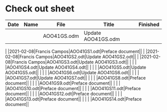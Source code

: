 # Check out sheet

|Date| Name  | File  |Title   | Finished  |
|---------|:---------:|-------------|-------------|---------:|
||   |AOO41GS.odm|Update AOO41GS.odm|| 
|
|2021-02-08|Francis Campos|AOO41GS1.odt|Preface document||
|
|2021-02-08|Francis Campos|AOO41GS2.odt|Update AOO41GS2.odt||
|
|2021-02-08|Francis Campos|AOO41GS3.odt|Update AOO41GS3.odt||
|
|   |   |AOO41GS4.odt|Update AOO41GS4.odt||
|
|   |   |AOO41GS5.odt|Update AOO41GS5.odt||
|
|   |   |AOO41GS6.odt|Update AOO41GS6.odt||
|
|   |   |AOO41GS7.odt|Update AOO41GS7.odt||
|
|   |   |AOO41GS8.odt|Preface document||
|
|   |   |AOO41GS9.odt|Preface document||
|
|   |   |AOO41GS10.odt|Preface document||
|
|   |   |AOO41GS11.odt|Preface document||
|
|   |   |AOO41GS12.odt|Preface document||
|
|   |   |AOO41GS13.odt|Preface document||
|
|   |   |AOO41GS14.odt|Preface document||
